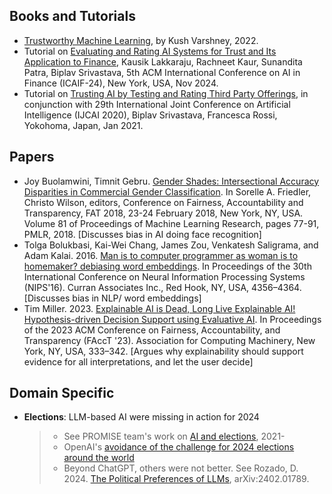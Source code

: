 ## Books and Tutorials
* [Trustworthy Machine Learning](http://www.trustworthymachinelearning.com/), by Kush Varshney, 2022.
* Tutorial on [Evaluating and Rating AI Systems for Trust and Its Application to Finance](https://sites.google.com/view/raasta2024icaif), Kausik Lakkaraju, Rachneet Kaur, Sunandita Patra, Biplav Srivastava, 5th ACM International Conference on AI in Finance (ICAIF-24), New York, USA, Nov 2024.
* Tutorial on [Trusting AI by Testing and Rating Third Party Offerings](https://sites.google.com/view/ijcai2020tut-aitrust/home), in conjunction with 29th International Joint Conference on Artificial Intelligence (IJCAI 2020), Biplav Srivastava, Francesca Rossi, Yokohoma, Japan, Jan 2021.

## Papers
* Joy Buolamwini, Timnit Gebru. [Gender Shades: Intersectional Accuracy Disparities in Commercial Gender Classification](https://proceedings.mlr.press/v81/buolamwini18a.html). In Sorelle A. Friedler, Christo Wilson, editors, Conference on Fairness, Accountability and Transparency, FAT 2018, 23-24 February 2018, New York, NY, USA. Volume 81 of Proceedings of Machine Learning Research, pages 77-91, PMLR, 2018. [Discusses bias in AI doing face recognition]
* Tolga Bolukbasi, Kai-Wei Chang, James Zou, Venkatesh Saligrama, and Adam Kalai. 2016. [Man is to computer programmer as woman is to homemaker? debiasing word embeddings](https://proceedings.neurips.cc/paper_files/paper/2016/file/a486cd07e4ac3d270571622f4f316ec5-Paper.pdf). In Proceedings of the 30th International Conference on Neural Information Processing Systems (NIPS'16). Curran Associates Inc., Red Hook, NY, USA, 4356–4364. [Discusses bias in NLP/ word embeddings]
* Tim Miller. 2023. [Explainable AI is Dead, Long Live Explainable AI! Hypothesis-driven Decision Support using Evaluative AI](https://dl.acm.org/doi/10.1145/3593013.3594001). In Proceedings of the 2023 ACM Conference on Fairness, Accountability, and Transparency (FAccT '23). Association for Computing Machinery, New York, NY, USA, 333–342. [Argues why explainability should support evidence for all interpretations, and let the user decide]

## Domain Specific 
* **Elections**: LLM-based AI were missing in action for 2024
  > - See PROMISE team's work on [AI and elections](https://sites.google.com/site/biplavsrivastava/research-1/ai-and-elections), 2021- 
  > - OpenAI's [avoidance of the challenge for 2024 elections around the world](https://openai.com/index/how-openai-is-approaching-2024-worldwide-elections/)
  > - Beyond ChatGPT, others were not better. See Rozado, D. 2024. [The Political Preferences of LLMs](https://journals.plos.org/plosone/article?id=10.1371/journal.pone.0306621), arXiv:2402.01789.

